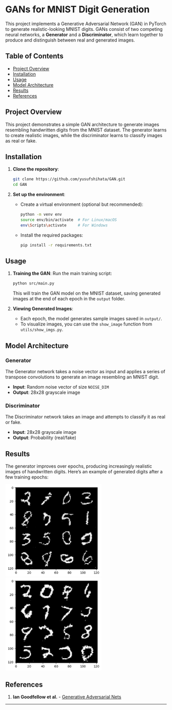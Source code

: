 # GANs for MNIST Digit Generation

This project implements a Generative Adversarial Network (GAN) in PyTorch to generate realistic-looking MNIST digits. GANs consist of two competing neural networks, a **Generator** and a **Discriminator**, which learn together to produce and distinguish between real and generated images.

## Table of Contents
- [Project Overview](#project-overview)
- [Installation](#installation)
- [Usage](#usage)
- [Model Architecture](#model-architecture)
- [Results](#results)
- [References](#references)

## Project Overview

This project demonstrates a simple GAN architecture to generate images resembling handwritten digits from the MNIST dataset. The generator learns to create realistic images, while the discriminator learns to classify images as real or fake. 

## Installation

1. **Clone the repository**:
    ```bash
    git clone https://github.com/yusufshihata/GAN.git
    cd GAN
    ```

2. **Set up the environment**:
   - Create a virtual environment (optional but recommended):
     ```bash
     python -m venv env
     source env/bin/activate  # For Linux/macOS
     env\Scripts\activate     # For Windows
     ```
   - Install the required packages:
     ```bash
     pip install -r requirements.txt
     ```

## Usage

1. **Training the GAN**:
    Run the main training script:
    ```bash
    python src/main.py
    ```

    This will train the GAN model on the MNIST dataset, saving generated images at the end of each epoch in the `output` folder.

2. **Viewing Generated Images**:
   - Each epoch, the model generates sample images saved in `output/`.
   - To visualize images, you can use the `show_image` function from `utils/show_imgs.py`.

## Model Architecture

### Generator
The Generator network takes a noise vector as input and applies a series of transpose convolutions to generate an image resembling an MNIST digit.

- **Input**: Random noise vector of size `NOISE_DIM`
- **Output**: 28x28 grayscale image

### Discriminator
The Discriminator network takes an image and attempts to classify it as real or fake.

- **Input**: 28x28 grayscale image
- **Output**: Probability (real/fake)

## Results

The generator improves over epochs, producing increasingly realistic images of handwritten digits. Here’s an example of generated digits after a few training epochs:

<div>
    <img src="output/epoch_50.png" alt="Generated Image 50" style="width: 300px; margin-right: 10px;"/>
    <img src="output/epoch_20.png" alt="Generated Image 20" style="width: 300px; margin-right: 10px;"/>
</div>

## References

1. **Ian Goodfellow et al.** - [Generative Adversarial Nets](https://arxiv.org/abs/1406.2661)

---
